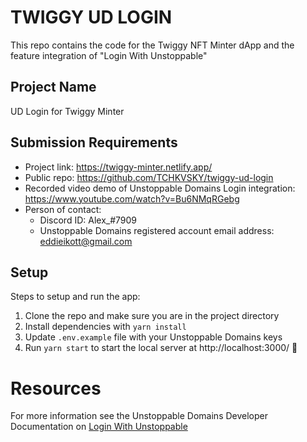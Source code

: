 # TWIGGY UD LOGIN
This repo contains the code for the Twiggy NFT Minter dApp and the feature integration of "Login With Unstoppable"

## Project Name
UD Login for Twiggy Minter

## Submission Requirements
- Project link: https://twiggy-minter.netlify.app/
- Public repo: https://github.com/TCHKVSKY/twiggy-ud-login
- Recorded video demo of Unstoppable Domains Login integration: https://www.youtube.com/watch?v=Bu6NMqRGebg
- Person of contact:
  - Discord ID: Alex_#7909
  - Unstoppable Domains registered account email address: eddieikott@gmail.com

## Setup
Steps to setup and run the app:
1. Clone the repo and make sure you are in the project directory
2. Install dependencies with `yarn install`
3. Update `.env.example` file with your Unstoppable Domains keys
4. Run `yarn start` to start the local server at http://localhost:3000/ 🚀

# Resources
For more information see the Unstoppable Domains Developer Documentation on [Login With Unstoppable](https://docs.unstoppabledomains.com/login-with-unstoppable/high-level-overview)
